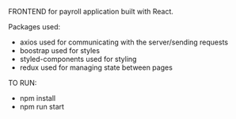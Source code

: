FRONTEND for payroll application built with React.

Packages used:

- axios used for communicating with the server/sending requests
- boostrap used for styles
- styled-components used for styling
- redux used for managing state between pages

TO RUN:

- npm install
- npm run start
